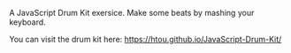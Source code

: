 A JavaScript Drum Kit exersice. Make some beats by mashing your keyboard.

You can visit the drum kit here: https://htou.github.io/JavaScript-Drum-Kit/
